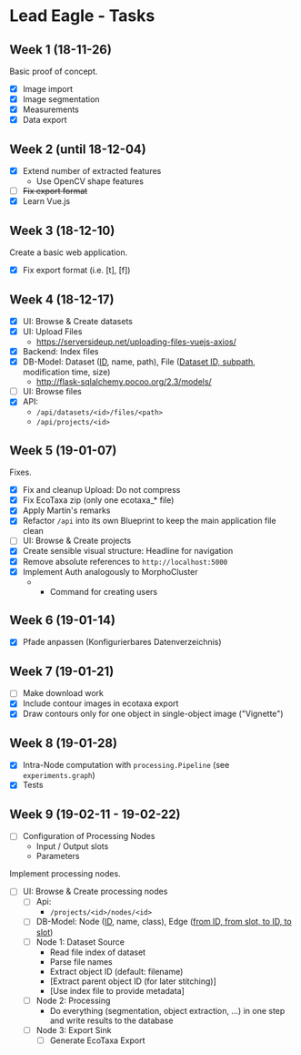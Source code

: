 # Lead Eagle - Tasks

## Week 1 (18-11-26)

Basic proof of concept.

- [x] Image import 
- [x] Image segmentation
- [x] Measurements
- [x] Data export

## Week 2 (until 18-12-04)

- [x] Extend number of extracted features
  - Use OpenCV shape features
- [ ] ~~Fix export format~~
- [x] Learn Vue.js

## Week 3 (18-12-10)

Create a basic web application.

- [x] Fix export format (i.e. [t], [f])

## Week 4 (18-12-17)
- [x] UI: Browse & Create datasets
- [x] UI: Upload Files
  - https://serversideup.net/uploading-files-vuejs-axios/
- [x] Backend: Index files
- [x] DB-Model: Dataset (<u>ID</u>, name, path), File (<u>Dataset ID, subpath</u>, modification time, size)
  - http://flask-sqlalchemy.pocoo.org/2.3/models/
- [ ] UI: Browse files
- [x] API:
  - `/api/datasets/<id>/files/<path>`
  - `/api/projects/<id>`

## Week 5 (19-01-07)
Fixes.

- [x] Fix and cleanup Upload: Do not compress
- [x] Fix EcoTaxa zip (only one ecotaxa_* file)
- [x] Apply Martin's remarks
- [X] Refactor `/api` into its own Blueprint to keep the main application file clean
- [ ] UI: Browse & Create projects
- [X] Create sensible visual structure: Headline for navigation
- [x] Remove absolute references to `http://localhost:5000`
- [x] Implement Auth analogously to MorphoCluster
    - + Command for creating users

## Week 6 (19-01-14)

- [x] Pfade anpassen (Konfigurierbares Datenverzeichnis)

## Week 7 (19-01-21)

- [ ] Make download work
- [x] Include contour images in ecotaxa export
- [x] Draw contours only for one object in single-object image ("Vignette")

## Week 8 (19-01-28)

- [x] Intra-Node computation with `processing.Pipeline` (see `experiments.graph`)
- [x] Tests

## Week 9 (19-02-11 - 19-02-22)

- [ ] Configuration of Processing Nodes
    - Input / Output slots
    - Parameters

Implement processing nodes.

- [ ] UI: Browse & Create processing nodes
  - [ ] Api:
    - `/projects/<id>/nodes/<id>`
  - [ ] DB-Model: Node (<u>ID</u>, name, class), Edge (<u>from ID, from slot, to ID, to slot</u>)
  - [ ] Node 1: Dataset Source
    - Read file index of dataset
    - Parse file names
    - Extract object ID (default: filename)
    - [Extract parent object ID (for later stitching)]
    - [Use index file to provide metadata]
  - [ ] Node 2: Processing
    - Do everything (segmentation, object extraction, ...) in one step and write results to the database
  - [ ] Node 3: Export Sink
    - [ ] Generate EcoTaxa Export
